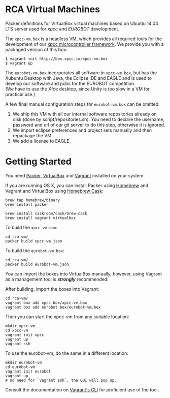 RCA Virtual Machines
====================

Packer definitions for VirtualBox virtual machines based on Ubuntu 14.04 LTS server used for *xpcc* and *EUROBOT* development.

The `xpcc-vm.box` is a headless VM, which provides all required tools for the development of our [xpcc microcontroller framework](http://xpcc.io).
We provide you with a packaged version of this box:

	$ vagrant init http://box.xpcc.io/xpcc-vm.box
	$ vagrant up

The `eurobot-vm.box` incorporates all software in `xpcc-vm.box`, but has the Xubuntu Desktop with Java, the Eclipse IDE and EAGLE and is used to develop our software and pcbs for the EUROBOT competition.  
(We have to use the Xfce desktop, since Unity is too slow in a VM for practical use.)

A few final manual configuration steps for `eurobot-vm.box` can be omitted:

1. We ship this VM with all our internal software repositories already on disk (done by script/repositories.sh).
You need to declare the username, password and url of our git server to do this step, otherwise it is ignored.
2. We import eclipse preferences and project sets manually and then repackage the VM.
3. We add a license to EAGLE.


Getting Started
===============

You need [Packer](http://www.packer.io/docs/installation.html), [VirtualBox](https://www.virtualbox.org/wiki/Downloads) and [Vagrant](http://www.vagrantup.com/downloads.html) installed on your system.

If you are running OS X, you can install Packer using [Homebrew](http://brew.sh) and Vagrant and VirtualBox using [Homebrew Cask](http://caskroom.io):

	brew tap homebrew/binary
	brew install packer
	
	brew install caskroom/cask/brew-cask
	brew install vagrant virtualbox

To build the ``xpcc-vm.box``:

	cd rca-vm/
	packer build xpcc-vm.json

To build the ``eurobot-vm.box``:

	cd rca-vm/
	packer build eurobot-vm.json

You can import the boxes into VirtualBox manually, however, using Vagrant as a management tool is ***strongly*** recommended!

After building, import the boxes into Vagrant:

	cd rca-vm/
	vagrant box add xpcc box/xpcc-vm.box
	vagrant box add eurobot box/eurobot-vm.box

Then you can start the xpcc-vm from any suitable location:

	mkdir xpcc-vm
	cd xpcc-vm
	vagrant init xpcc
	vagrant up
	vagrant ssh

To use the eurobot-vm, do the same in a different location:

	mkdir eurobot-vm
	cd eurobot-vm
	vagrant init eurobot
	vagrant up
	# no need for `vagrant ssh`, the GUI will pop up.

Consult the documentation on [Vagrant's CLI](http://docs.vagrantup.com/v2/cli/index.html) for proficient use of the tool.
